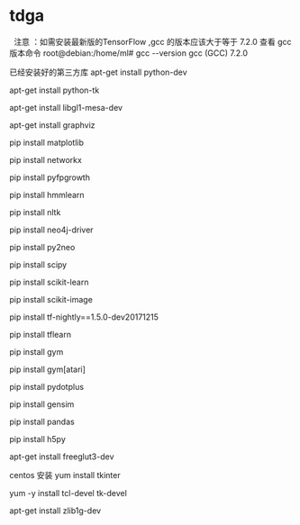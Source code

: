 # tdga
 
注意 ：如需安装最新版的TensorFlow ,gcc 的版本应该大于等于 7.2.0
查看 gcc版本命令
root@debian:/home/ml# gcc --version
gcc (GCC)  7.2.0


已经安装好的第三方库
apt-get install python-dev 

apt-get install python-tk

apt-get install libgl1-mesa-dev

apt-get install graphviz

pip install matplotlib

pip install networkx

pip install pyfpgrowth

pip install hmmlearn

pip install nltk

pip install neo4j-driver

pip install py2neo

pip install scipy

pip install scikit-learn

pip install scikit-image

pip install tf-nightly==1.5.0-dev20171215

pip install tflearn

pip install gym

pip install gym[atari]


pip install pydotplus

pip install gensim

pip install pandas

pip install h5py

apt-get install freeglut3-dev 

centos 安装
yum install tkinter 

yum -y install tcl-devel tk-devel

apt-get install zlib1g-dev
